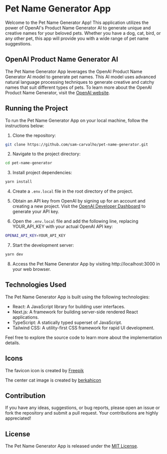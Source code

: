 # Pet Name Generator App

Welcome to the Pet Name Generator App! This application utilizes the power of OpenAI's Product Name Generator AI to generate unique and creative names for your beloved pets. Whether you have a dog, cat, bird, or any other pet, this app will provide you with a wide range of pet name suggestions.

## OpenAI Product Name Generator AI

The Pet Name Generator App leverages the OpenAI Product Name Generator AI model to generate pet names. This AI model uses advanced natural language processing techniques to generate creative and catchy names that suit different types of pets. To learn more about the OpenAI Product Name Generator, visit the [OpenAI website](https://platform.openai.com/examples/default-product-name-gen?lang=node.js).

## Running the Project

To run the Pet Name Generator App on your local machine, follow the instructions below:

1. Clone the repository:

```sh
git clone https://github.com/sam-carvalho/pet-name-generator.git
```

2. Navigate to the project directory:

```sh
cd pet-name-generator
```

3. Install project dependencies:

```sh
yarn install
```

4. Create a `.env.local` file in the root directory of the project.

5. Obtain an API key from OpenAI by signing up for an account and creating a new project. Visit the [OpenAI Developer Dashboard](https://platform.openai.com/account/api-keys) to generate your API key.

6. Open the `.env.local` file and add the following line, replacing YOUR_API_KEY with your actual OpenAI API key:

```sh
OPENAI_API_KEY=YOUR_API_KEY
```

7. Start the development server:

```sh
yarn dev
```

8. Access the Pet Name Generator App by visiting http://localhost:3000 in your web browser.

## Technologies Used

The Pet Name Generator App is built using the following technologies:

- React: A JavaScript library for building user interfaces.
- Next.js: A framework for building server-side rendered React applications.
- TypeScript: A statically typed superset of JavaScript.
- Tailwind CSS: A utility-first CSS framework for rapid UI development.

Feel free to explore the source code to learn more about the implementation details.


## Icons

The favicon icon is created by [Freepik](https://www.flaticon.com/free-icons/cat)

The center cat image is created by [berkahicon](https://www.flaticon.com/free-icons/cat)

## Contribution

If you have any ideas, suggestions, or bug reports, please open an issue or fork the repository and submit a pull request. Your contributions are highly appreciated!

## License

The Pet Name Generator App is released under the [MIT License](https://en.wikipedia.org/wiki/MIT_License).
